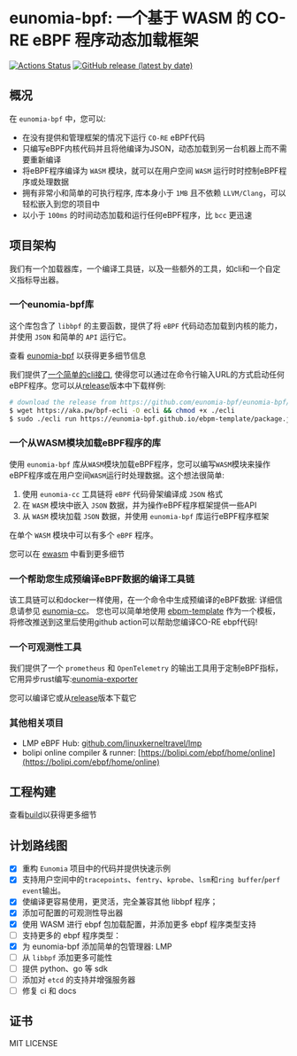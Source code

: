 # eunomia-bpf: 一个基于 WASM 的 CO-RE eBPF 程序动态加载框架

[![Actions Status](https://github.com/eunomia-bpf/eunomia-bpf/workflows/Ubuntu/badge.svg)](https://github.com/eunomia-bpf/eunomia-bpf/actions)
[![GitHub release (latest by date)](https://img.shields.io/github/v/release/eunomia-bpf/eunomia-bpf)](https://github.com/eunomia-bpf/eunomia-bpf/releases)
<!-- [![codecov](https://codecov.io/gh/eunomia-bpf/eunomia-bpf/branch/master/graph/badge.svg)](https://codecov.io/gh/filipdutescu/modern-cpp-template) -->

## 概况

在 `eunomia-bpf` 中，您可以:

- 在没有提供和管理框架的情况下运行 `CO-RE` eBPF代码
- 只编写eBPF内核代码并且将他编译为JSON，动态加载到另一台机器上而不需要重新编译
- 将eBPF程序编译为 `WASM` 模块，就可以在用户空间 `WASM` 运行时时控制eBPF程序或处理数据
- 拥有非常小和简单的可执行程序, 库本身小于 `1MB` 且不依赖 `LLVM/Clang`，可以轻松嵌入到您的项目中
- 以小于 `100ms` 的时间动态加载和运行任何eBPF程序，比 `bcc` 更迅速

## 项目架构

我们有一个加载器库，一个编译工具链，以及一些额外的工具，如cli和一个自定义指标导出器。

### 一个eunomia-bpf库

这个库包含了 `libbpf` 的主要函数，提供了将 `eBPF` 代码动态加载到内核的能力，并使用 `JSON` 和简单的 `API` 运行它。

查看 [eunomia-bpf](https://github.com/eunomia-bpf/eunomia-bpf/tree/master/ecli) 以获得更多细节信息

我们提供了[一个简单的cli接口](https://github.com/eunomia-bpf/eunomia-bpf/blob/master/ecli), 使得您可以通过在命令行输入URL的方式启动任何eBPF程序。您可以从[release](https://github.com/eunomia-bpf/eunomia-bpf/releases/)版本中下载样例:

```bash
# download the release from https://github.com/eunomia-bpf/eunomia-bpf/releases/latest/download/ecli
$ wget https://aka.pw/bpf-ecli -O ecli && chmod +x ./ecli
$ sudo ./ecli run https://eunomia-bpf.github.io/ebpm-template/package.json # simply run a pre-compiled ebpf code from a url
```

### 一个从WASM模块加载eBPF程序的库

使用 `eunomia-bpf` 库从`WASM`模块加载eBPF程序，您可以编写`WASM`模块来操作eBPF程序或在用户空间`WASM`运行时处理数据。这个想法很简单:

1. 使用 `eunomia-cc` 工具链将 `eBPF` 代码骨架编译成 `JSON` 格式
2. 在 `WASM` 模块中嵌入 `JSON` 数据，并为操作eBPF程序框架提供一些API
3. 从 `WASM` 模块加载 `JSON` 数据，并使用 `eunomia-bpf` 库运行eBPF程序框架

在单个 `WASM` 模块中可以有多个 `eBPF` 程序。

您可以在 [ewasm](https://github.com/eunomia-bpf/eunomia-bpf/blob/master/ewasm) 中看到更多细节

### 一个帮助您生成预编译eBPF数据的编译工具链

该工具链可以和docker一样使用，在一个命令中生成预编译的eBPF数据:
详细信息请参见 [eunomia-cc](eunomia-cc)。
您也可以简单地使用 [ebpm-template](https://github.com/eunomia-bpf/ebpm-template) 作为一个模板，将修改推送到这里后使用github action可以帮助您编译CO-RE ebpf代码!

### 一个可观测性工具

我们提供了一个 `prometheus` 和 `OpenTelemetry` 的输出工具用于定制eBPF指标，它用异步rust编写:[eunomia-exporter](https://github.com/eunomia-bpf/eunomia-bpf/blob/master/eunomia-exporter)

您可以编译它或从[release](https://github.com/eunomia-bpf/eunomia-bpf/releases/)版本下载它

### 其他相关项目

- LMP eBPF Hub: [github.com/linuxkerneltravel/lmp](github.com/linuxkerneltravel/lmp)
- bolipi online compiler & runner: [https://bolipi.com/ebpf/home/online](https://bolipi.com/ebpf/home/online)

## 工程构建

查看[build](https://github.com/eunomia-bpf/eunomia-bpf/blob/master/documents/build.md)以获得更多细节

## 计划路线图

- [X] 重构 `Eunomia` 项目中的代码并提供快速示例
- [X] 支持用户空间中的`tracepoints`、`fentry`、`kprobe`、`lsm`和`ring buffer`/`perf event`输出。
- [X] 使编译更容易使用，更灵活，完全兼容其他 libbpf 程序；
- [X] 添加可配置的可观测性导出器
- [X] 使用 WASM 进行 ebpf 包加载配置，并添加更多 ebpf 程序类型支持
- [ ] 支持更多的 ebpf 程序类型：
- [X] 为 eunomia-bpf 添加简单的包管理器: LMP
- [ ] 从 `libbpf` 添加更多可能性
- [ ] 提供 python、go 等 sdk
- [ ] 添加对 `etcd` 的支持并增强服务器
- [ ] 修复 ci 和 docs

## 证书

MIT LICENSE

